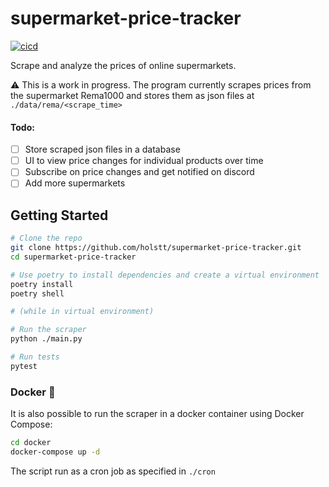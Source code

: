 # supermarket-price-tracker
[![cicd](https://github.com/holstt/supermarket-price-tracker/actions/workflows/cicd.yml/badge.svg?branch=main)](https://github.com/holstt/supermarket-price-tracker/actions/workflows/cicd.yml)

Scrape and analyze the prices of online supermarkets.

:warning: This is a work in progress. The program currently scrapes prices from the supermarket Rema1000 and stores them as json files at `./data/rema/<scrape_time>`

#### Todo:

-   [ ] Store scraped json files in a database
-   [ ] UI to view price changes for individual products over time
-   [ ] Subscribe on price changes and get notified on discord
-   [ ] Add more supermarkets

## Getting Started

```bash
# Clone the repo
git clone https://github.com/holstt/supermarket-price-tracker.git
cd supermarket-price-tracker

# Use poetry to install dependencies and create a virtual environment
poetry install
poetry shell

# (while in virtual environment)

# Run the scraper
python ./main.py

# Run tests
pytest
```

### Docker 🐳

It is also possible to run the scraper in a docker container using Docker Compose:

```bash
cd docker
docker-compose up -d
```

The script run as a cron job as specified in `./cron`
